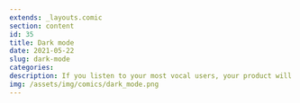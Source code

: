 ```yaml
---
extends: _layouts.comic
section: content
id: 35
title: Dark mode
date: 2021-05-22
slug: dark-mode
categories:
description: If you listen to your most vocal users, your product will likely suck.
img: /assets/img/comics/dark_mode.png
---
```

